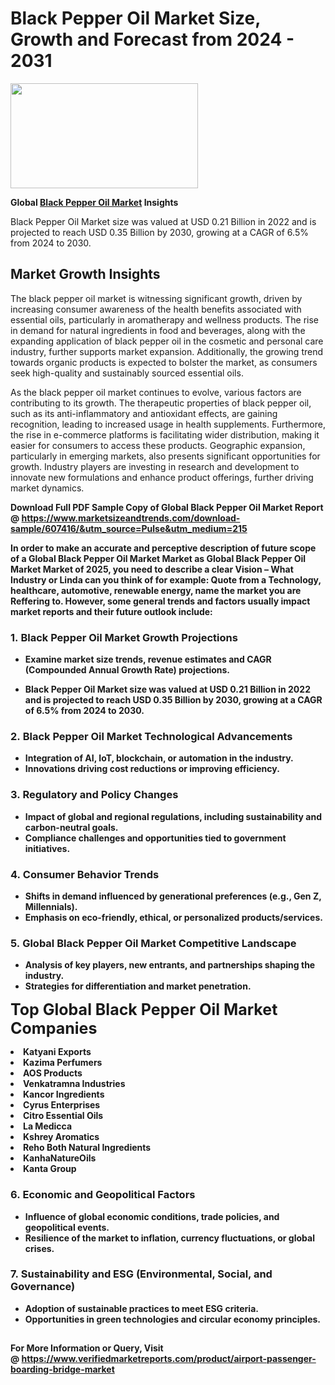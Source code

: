 <H1>Black Pepper Oil Market Size, Growth and Forecast from 2024 - 2031</H1><img class="aligncenter size-medium wp-image-584254" src="https://thirdeyenews.in/wp-content/uploads/2024/09/Global-Market-Research-300x168.jpeg" alt="" width="300" height="168" /><p><strong>Global&nbsp;<a href="https://www.marketsizeandtrends.com/download-sample/607416/&amp;utm_source=Pulse&amp;utm_medium=215">Black Pepper Oil Market</a> Insights</strong></p><p>Black Pepper Oil Market size was valued at USD 0.21 Billion in 2022 and is projected to reach USD 0.35 Billion by 2030, growing at a CAGR of 6.5% from 2024 to 2030.</p><p><h2>Market Growth Insights</h2> <p>The black pepper oil market is witnessing significant growth, driven by increasing consumer awareness of the health benefits associated with essential oils, particularly in aromatherapy and wellness products. The rise in demand for natural ingredients in food and beverages, along with the expanding application of black pepper oil in the cosmetic and personal care industry, further supports market expansion. Additionally, the growing trend towards organic products is expected to bolster the market, as consumers seek high-quality and sustainably sourced essential oils.</p> <p><strong></strong></p> <p>As the black pepper oil market continues to evolve, various factors are contributing to its growth. The therapeutic properties of black pepper oil, such as its anti-inflammatory and antioxidant effects, are gaining recognition, leading to increased usage in health supplements. Furthermore, the rise in e-commerce platforms is facilitating wider distribution, making it easier for consumers to access these products. Geographic expansion, particularly in emerging markets, also presents significant opportunities for growth. Industry players are investing in research and development to innovate new formulations and enhance product offerings, further driving market dynamics.</p> <p><strong></p><p><span class=""><strong>Download Full PDF Sample Copy of Global Black Pepper Oil Market Report</strong> @ <a href="https://www.marketsizeandtrends.com/download-sample/607416/&amp;utm_source=Pulse&amp;utm_medium=215" target="_blank">https://www.marketsizeandtrends.com/download-sample/607416/&amp;utm_source=Pulse&amp;utm_medium=215</a></span></p><p>In order to make an accurate and perceptive description of future scope of a Global&nbsp;Black Pepper Oil Market Market as Global&nbsp;Black Pepper Oil Market Market of 2025, you need to describe a clear Vision &ndash; What Industry or Linda can you think of for example: Quote from a Technology, healthcare, automotive, renewable energy, name the market you are Reffering to. However, some general trends and factors usually impact market reports and their future outlook include:</p><h3>1.&nbsp;<strong>Black Pepper Oil Market Growth Projections</strong></h3><ul><li>Examine market size trends, revenue estimates and CAGR (Compounded Annual Growth Rate) projections.</li><li><p>Black Pepper Oil Market size was valued at USD 0.21 Billion in 2022 and is projected to reach USD 0.35 Billion by 2030, growing at a CAGR of 6.5% from 2024 to 2030.</p></li></ul><h3>2.&nbsp;<strong>Black Pepper Oil Market Technological Advancements</strong></h3><ul><li>Integration of AI, IoT, blockchain, or automation in the industry.</li><li>Innovations driving cost reductions or improving efficiency.</li></ul><h3>3.&nbsp;<strong>Regulatory and Policy Changes</strong></h3><ul><li>Impact of global and regional regulations, including sustainability and carbon-neutral goals.</li><li>Compliance challenges and opportunities tied to government initiatives.</li></ul><h3>4.&nbsp;<strong>Consumer Behavior Trends</strong></h3><ul><li>Shifts in demand influenced by generational preferences (e.g., Gen Z, Millennials).</li><li>Emphasis on eco-friendly, ethical, or personalized products/services.</li></ul><h3>5.&nbsp;<strong>Global Black Pepper Oil Market Competitive Landscape</strong></h3><ul><li>Analysis of key players, new entrants, and partnerships shaping the industry.</li><li>Strategies for differentiation and market penetration.</li></ul><p data-pm-slice="1 1 []"><span style="color: inherit; font-family: inherit; font-size: 25px;">Top Global Black Pepper Oil Market Companies</span></p><div class="" data-test-id=""><p><li>Katyani Exports</li><li> Kazima Perfumers</li><li> AOS Products</li><li> Venkatramna Industries</li><li> Kancor Ingredients</li><li> Cyrus Enterprises</li><li> Citro Essential Oils</li><li> La Medicca</li><li> Kshrey Aromatics</li><li> Reho Both Natural Ingredients</li><li> KanhaNatureOils</li><li> Kanta Group</li></p></div><h3>6.&nbsp;<strong>Economic and Geopolitical Factors</strong></h3><ul><li>Influence of global economic conditions, trade policies, and geopolitical events.</li><li>Resilience of the market to inflation, currency fluctuations, or global crises.</li></ul><h3>7.&nbsp;<strong>Sustainability and ESG (Environmental, Social, and Governance)</strong></h3><ul><li>Adoption of sustainable practices to meet ESG criteria.</li><li>Opportunities in green technologies and circular economy principles.</li></ul><h2><strong style="font-size: 14px;">For More Information or Query, Visit @&nbsp;</strong><a style="background-color: #ffffff; font-size: 14px;" href="https://www.marketsizeandtrends.com/report/black-pepper-oil-market/" target="_blank">https://www.verifiedmarketreports.com/product/airport-passenger-boarding-bridge-market</a></h2>
